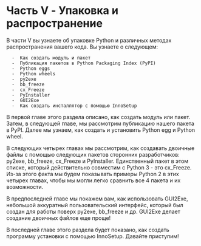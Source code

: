 # Часть V - Упаковка и распространение

В части V вы узнаете об упаковке Python и различных методах распространения вашего кода. Вы узнаете о следующем:

      -  Как создать модуль и пакет
      -  Публикация пакетов в Python Packaging Index (PyPI)
      -  Python eggs
      -  Python wheels
      -  py2exe
      -  bb_freeze
      -  cx_Freeze
      -  PyInstaller
      -  GUI2Exe
      -  Как создать инсталлятор с помощью InnoSetup

В первой главе этого раздела описано, как создать модуль или пакет. Затем, в следующей главе, мы рассмотрим публикацию нашего пакета в PyPI. Далее мы узнаем, как создать и установить Python egg и Python wheel.

В следующих четырех главах мы рассмотрим, как создавать двоичные файлы с помощью следующих пакетов сторонних разработчиков: py2exe, bb_freeze, cx_Freeze и PyInstaller. Единственный пакет в этом списке, который действительно совместим с Python 3 - это cx_Freeze. Из-за этого факта мы будем показывать примеры Python 2 в этих четырех главах, чтобы мы могли легко сравнить все 4 пакета и их возможности.

В предпоследней главе мы покажем вам, как использовать GUI2Exe, небольшой аккуратный пользовательский интерфейс, который был создан для работы поверх py2exe, bb_freeze и др. GUI2Exe делает создание двоичных файлов еще проще!

В последней главе этого раздела будет показано, как создать программу установки с помощью InnoSetup. Давайте приступим!
